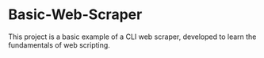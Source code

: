 # Basic-Web-Scraper
This project is a basic example of a CLI web scraper, developed to learn the fundamentals of web scripting.
